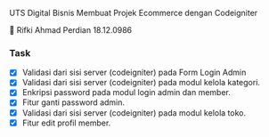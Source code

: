 UTS Digital Bisnis
Membuat Projek Ecommerce dengan Codeigniter

🌱 Rifki Ahmad Perdian
18.12.0986

### Task
- [X] Validasi dari sisi server (codeigniter) pada Form Login Admin
- [x] Validasi dari sisi server (codeigniter) pada modul kelola kategori.
- [X] Enkripsi password pada modul login admin dan member.
- [x] Fitur ganti password admin.
- [x] Validasi dari sisi server (codeigniter) pada modul kelola toko.
- [x] Fitur edit profil member.
